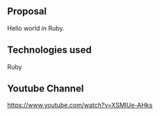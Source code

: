 
Proposal
-----------------------------------------------------------------------------------------
Hello world in Ruby.

Technologies used
-----------------------------------------------------------------------------------------
Ruby

Youtube Channel
-----------------------------------------------------------------------------------------
https://www.youtube.com/watch?v=XSMlUe-AHks
